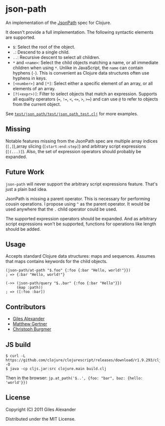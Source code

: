 # json-path

An implementation of the [JsonPath][jp] spec for Clojure.

It doesn't provide a full implementation. The following syntactic
elements are supported.

* `$`: Select the root of the object.
* `.`: Descend to a single child.
* `..`: Recursive descent to select all children.
* `*` and `<name>`: Select the child objects matching a name, or all
  immediate children when using `*`. Unlike in JavaScript, the `name`
  can contain hyphens (`-`). This is convenient as Clojure data
  structures often use hyphens in keys.
* `[<number>]` and `[*]`: Select either a specific element of an
  array, or all elements of an array.
* `[?(<expr>)]`: Filter to select objects that match an
  expression. Supports all equality operators (`=`, `!=`, `<`, `<=`,
  `>`, `>=`) and can use `@` to refer to objects from the current
  object.

See [`test/json_path/test/json_path_test.clj`][eg] for more examples.

## Missing

Notable features missing from the JsonPath spec are multiple array
indices (`[,]`),array slicing (`[start:end:step]`) and arbitrary
script expressions (`[(...)]`). Also, the set of expression operators
should probably be expanded.

## Future Work

`json-path` will never support the arbitrary script expressions
feature. That's just a plain bad idea.

JsonPath is missing a parent operator. This is necessary for
performing cousin operations. I propose using `^` as the parent
operator. It would be used anywhere that the `.` child operator could
be used.

The supported expression operators should be expanded. And as
arbitrary script expressions won't be supported, functions for
operations like length should be added.

## Usage

Accepts standard Clojure data structures: maps and sequences. Assumes
that maps contains keywords for the child objects.

    (json-path/at-path "$.foo" {:foo {:bar "Hello, world!"}})
    ; => {:bar "Hello, world!"}

    (->> (json-path/query "$..bar" {:foo {:bar "Hello"}})
         (map :path))
    ; => ([:foo :bar])

## Contributors

* [Giles Alexander](https://github.com/gga)
* [Matthew Gertner](https://github.com/matthewgertner)
* [Christoph Burgmer](https://github.com/cburgmer)

## JS build

```
$ curl -L https://github.com/clojure/clojurescript/releases/download/r1.9.293/cljs.jar -O
$ java -cp cljs.jar:src clojure.main build.clj
```

Then in the browser: `jp.at_path('$..', {foo: "bar", baz: {hello: 'world'}})`

## License

Copyright (C) 2011 Giles Alexander

Distributed under the MIT License.

[jp]: http://goessner.net/articles/JsonPath/
[eg]: https://github.com/gga/json-path/blob/master/test/json_path/test/json_path_test.clj
